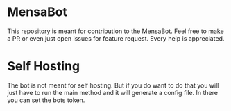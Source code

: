 # MensaBot
This repository is meant for contribution to the MensaBot. Feel free to make a PR or even just open issues for feature request. Every help is appreciated.

# Self Hosting

The bot is not meant for self hosting. 
But if you do want to do that you will just have to run the main method and it will generate a config file.
In there you can set the bots token.
